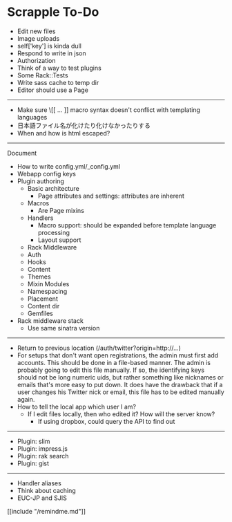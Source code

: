 Scrapple To-Do
==============

* Edit new files
* Image uploads
* self['key'] is kinda dull
* Respond to write in json
* Authorization
* Think of a way to test plugins
* Some Rack::Tests
* Write sass cache to temp dir
* Editor should use a Page

----

* Make sure \\[[ ... ]] macro syntax doesn't conflict with templating languages
* 日本語ファイル名が化けたり化けなかったりする
* When and how is html escaped?

----

Document

* How to write config.yml/_config.yml
* Webapp config keys
* Plugin authoring
    * Basic architecture
        * Page attributes and settings: attributes are inherent
    * Macros
        * Are Page mixins
    * Handlers
        * Macro support: should be expanded before template language processing
        * Layout support
    * Rack Middleware
    * Auth
    * Hooks
    * Content
    * Themes
    * Mixin Modules
    * Namespacing
    * Placement
    * Content dir
    * Gemfiles
* Rack middleware stack
    * Use same sinatra version

----

* Return to previous location (/auth/twitter?origin=http://...)
* For setups that don't want open registrations, the admin must first
  add accounts. This should be done in a file-based manner. The admin is
  probably going to edit this file manually. If so, the identifying keys
  should not be long numeric uids, but rather something like nicknames or
  emails that's more easy to put down. It does have the drawback that
  if a user changes his Twitter nick or email, this file has to be edited
  manually again.
* How to tell the local app which user I am?
    * If I edit files locally, then who edited it? How will the server know?
        * If using dropbox, could query the API to find out

----

* Plugin: slim
* Plugin: impress.js
* Plugin: rak search
* Plugin: gist

----

* Handler aliases
* Think about caching
* EUC-JP and SJIS

[[include "/remindme.md"]]
